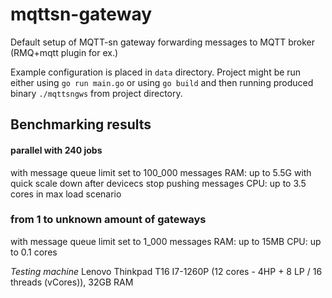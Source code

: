 # mqttsn-gateway

Default setup of MQTT-sn gateway forwarding messages to MQTT broker (RMQ+mqtt plugin for ex.)

Example configuration is placed in `data` directory. Project might be run either using `go run main.go` or using `go build` and then running produced binary `./mqttsngws` from project directory.


## Benchmarking results

####  parallel with 240 jobs
with message queue limit set to 100_000 messages
RAM: up to 5.5G with quick scale down after devicecs stop pushing messages
CPU: up to 3.5 cores in max load scenario

### from 1 to unknown amount of gateways 
with message queue limit set to 1_000 messages
RAM: up to 15MB
CPU: up to 0.1 cores


*Testing machine*
Lenovo Thinkpad T16 I7-1260P (12 cores - 4HP + 8 LP / 16 threads (vCores)), 32GB RAM

